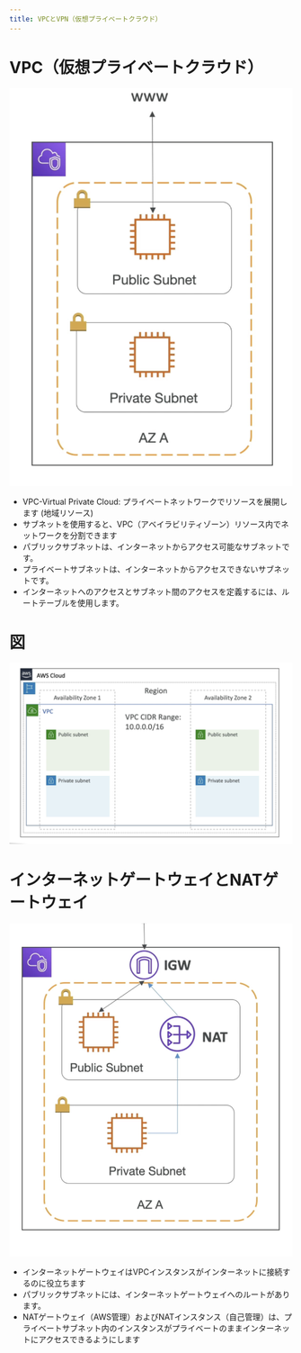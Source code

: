 ```yaml
---
title: VPCとVPN（仮想プライベートクラウド）
---
```


# VPC（仮想プライベートクラウド）

![VPC](./VPC.png)

- VPC-Virtual Private Cloud: プライベートネットワークでリソースを展開します (地域リソース)
- サブネットを使用すると、VPC（アベイラビリティゾーン）リソース内でネットワークを分割できます
- パブリックサブネットは、インターネットからアクセス可能なサブネットです。
- プライベートサブネットは、インターネットからアクセスできないサブネットです。
- インターネットへのアクセスとサブネット間のアクセスを定義するには、ルートテーブルを使用します。

# 図

![VPC](./VPC-diagram.png)

# インターネットゲートウェイとNATゲートウェイ

![VPC](./VPC2.png)

- インターネットゲートウェイはVPCインスタンスがインターネットに接続するのに役立ちます
- パブリックサブネットには、インターネットゲートウェイへのルートがあります。
- NATゲートウェイ（AWS管理）およびNATインスタンス（自己管理）は、プライベートサブネット内のインスタンスがプライベートのままインターネットにアクセスできるようにします
